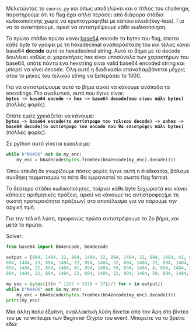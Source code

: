 Μελετώντας το `source.py` και όπως υποδηλώνει και ο τίτλος του challenge, παρατηρούμε ότι το flag έχει απλά περάσει από διάφορα στάδια κωδικοποίησης χωρίς να κρυπτογραφηθεί με κάποιο κλειδί(key-less). Για να το ανακτήσουμε, αρκεί να αντιστρέψουμε κάθε κωδικοποίηση.

Το πρώτο στάδιο πρώτα κανει [base64](https://en.wikipedia.org/wiki/Base64) encode τα bytes του flag, έπειτα κάθε byte το γράφει με τη hexadecimal αναπαράσταση του και τέλος κανει base64 **decode** αυτό το hexadecimal string. Αυτό το βήμα με το decode δουλέυει καθώς οι χαρακτήρες hex είναι υποσύνολο των χαρακτήρων του base64, οπότε πάντα ένα hexstring είναι valid base64 encoded string και μπορεί να γίνει decode. Όλη αυτή η διαδικασία επαναλαμβάνεται μέχρις ότου το μήκος του τελικού string να ξεπεράσει το 1000.

Για να αντιστρέψουμε αυτό το βήμα αρκεί να κάνουμε ανάποδα τα encodings. Πιο αναλυτικά, αυτό που έγινε είναι:  
**`bytes -> base64 encode -> hex -> base64 decode(που είναι πάλι bytes)`**(πολλές φορές).

Οπότε εμείς χρειάζεται να κάνουμε:  
**`bytes -> base64 encode(το αντίστροφο του τελικου decode) -> unhex -> base64 decode(το αντίστροφο του encode που θα επιστρέψει πάλι bytes)`**(πολλές φορές).

Σε python αυτό γίνεται εύκολα με:
```python
while b"NH4CK" not in my_enc:
    my_enc = b64decode(bytes.fromhex(b64encode(my_enc).decode()))
```
Όπου επειδή δε γνωρίζουμε πόσες φορές έγινε αυτή η διαδικασία, βάλαμε συνθήκη τερματισμού το πότε θα εμφανιστεί το σωστό flag format.

Το δεύτερο στάδιο κωδικοποίησης, παίρνει κάθε byte ξεχωριστά και κάνει κάποιες αριθμητικές πράξεις, αρκεί να κάνουμε τις αντίστροφες(με τη σωστή προτεραιότητα πράξεων) στο αποτέλεσμα για να πάρουμε την αρχική τιμή.

Για την τελική λύση, προφανώς πρώτα αντιστρέφουμε το 2ο βήμα, και μετά το πρώτο.

Solver:
```python
from base64 import b64encode, b64decode

output = [894, 1484, 22, 894, 1484, 32, 894, 1484, 22, 894, 1484, 41, 894, 1484, 22, 894, 1484, 59, 894, 1484, 59, 894, 1484, 31, 894, 1484, 22, 894, 1484, 59, 894, 1484, 22, 894, 1484, 50, 894, 1484, 22, 894, 1484, 22, 894, 1484, 22, 
894, 1484, 13, 894, 1484, 22, 894, 1484, 32, 894, 1484, 22, 894, 1484, 4, 894, 1484, 22, 894, 1484, 22, 894, 1484, 22, 894, 1484, 13, 894, 1484, 22, 894, 1484, 50, 894, 1484, 22, 894, 1484, 41, 894, 1484, 22, 894, 1484, 22, 894, 1484, 22, 894, 1484, 50, 894, 1484, 22, 894, 1484, 41, 894, 1484, 59, 894, 1484, 41, 894, 1484, 22, 894, 1484, 32, 894, 1484, 22, 894, 1484, 59, 894, 1484, 22, 894, 1484, 22, 894, 1484, 22, 894, 1484, 53, 894, 1484, 22, 894, 1484, 22, 894, 1484, 22, 894, 1484, 4, 894, 1484, 22, 894, 1484, 59, 894, 1484, 22, 894, 1484, 4, 894, 1484, 22, 894, 1484, 41, 894, 1484, 22, 894, 1484, 41, 894, 1484, 22, 894, 1484, 41, 894, 1484, 22, 894, 1484, 31, 894, 1484, 22, 894, 1484, 22, 894, 1484, 22, 894, 1484, 4, 894, 1484, 22, 894, 1484, 59, 894, 1484, 22, 894, 1484, 31, 894, 1484, 22, 894, 1484, 41, 894, 1484, 22, 894, 1484, 50, 894, 1484, 22, 894, 1484, 32, 894, 1484, 22, 894, 1484, 31, 894, 1484, 22, 894, 1484, 59, 894, 1484, 22, 894, 1484, 59, 894, 1484, 22, 894, 1484, 41, 894, 1484, 59, 894, 1484, 32, 894, 1484, 22, 894, 1484, 22, 894, 1484, 22, 894, 1484, 22, 894, 1484, 22, 894, 1484, 41, 894, 1484, 59, 894, 1484, 4, 894, 1484, 22, 894, 1484, 22, 894, 1484, 22, 894, 1484, 32, 894, 1484, 22, 894, 1484, 32, 894, 1484, 22, 894, 1484, 53, 894, 1484, 22, 894, 1484, 50, 894, 1484, 59, 894, 1484, 4, 894, 1484, 22, 894, 1484, 59, 894, 1484, 22, 894, 1484, 22, 894, 1484, 22, 894, 1484, 50, 894, 1484, 22, 894, 1484, 50, 894, 1484, 22, 894, 1484, 32, 894, 1484, 22, 894, 1484, 53, 894, 1484, 22, 894, 1484, 22, 894, 1484, 22, 894, 1484, 31, 894, 1484, 22, 894, 1484, 50, 894, 1484, 22, 894, 1484, 50, 894, 1484, 22, 894, 1484, 50, 894, 1484, 59, 894, 1484, 4, 894, 1484, 22, 894, 1484, 41, 894, 1484, 59, 894, 1484, 32, 894, 1484, 22, 894, 1484, 41, 894, 1484, 22, 894, 1484, 53, 
894, 1484, 22, 894, 1484, 41, 894, 1484, 59, 894, 1484, 4, 894, 1484, 22, 894, 1484, 50, 894, 1484, 22, 894, 1484, 32, 894, 1484, 22, 894, 1484, 32, 894, 1484, 22, 894, 1484, 53, 894, 1484, 22, 894, 1484, 50, 894, 1484, 59, 894, 1484, 4, 894, 1484, 22, 894, 1484, 59, 894, 1484, 22, 894, 1484, 41, 894, 1484, 22, 894, 1484, 59, 894, 1484, 59, 894, 1484, 59, 894, 1484, 22, 894, 1484, 41, 894, 1484, 59, 894, 1484, 41, 894, 1484, 22, 894, 1484, 22, 894, 1484, 22, 894, 1484, 4, 894, 1484, 22, 894, 1484, 22, 894, 1484, 22, 894, 1484, 76, 894, 1484, 22, 894, 1484, 59, 894, 1484, 59, 894, 1484, 31, 894, 1484, 22, 894, 1484, 41, 894, 1484, 59, 894, 1484, 41, 894, 1484, 22, 894, 1484, 32, 894, 1484, 22, 894, 1484, 50, 894, 1484, 22, 894, 1484, 32, 894, 1484, 59, 894, 1484, 4, 894, 1484, 22, 894, 1484, 59, 894, 1484, 59, 894, 1484, 41, 894, 1484, 22, 894, 1484, 41, 894, 1484, 59, 894, 1484, 41, 894, 1484, 22, 894, 1484, 22, 894, 1484, 22, 894, 1484, 22, 894, 1484, 22, 894, 1484, 41, 894, 1484, 22, 894, 1484, 76, 894, 1484, 22, 894, 1484, 50, 894, 1484, 59, 894, 1484, 4, 894, 1484, 22, 894, 1484, 59, 894, 1484, 22, 894, 1484, 31, 894, 1484, 22, 894, 1484, 59, 894, 1484, 59, 894, 1484, 41, 894, 1484, 22, 894, 1484, 41, 894, 1484, 59, 894, 1484, 41, 894, 1484, 22, 894, 1484, 50, 894, 1484, 59, 894, 1484, 4, 894, 1484, 22, 894, 1484, 32, 894, 1484, 22, 894, 1484, 53, 894, 1484, 22, 894, 1484, 22, 894, 1484, 22, 894, 1484, 31, 894, 1484, 22, 894, 1484, 41, 894, 1484, 22, 894, 1484, 76, 894, 1484, 22, 894, 1484, 50, 894, 1484, 59, 894, 1484, 4, 894, 1484, 22, 894, 1484, 59, 894, 1484, 22, 894, 1484, 41, 894, 1484, 22, 894, 1484, 41, 894, 1484, 22, 894, 1484, 53, 894, 1484, 22, 894, 1484, 59, 894, 1484, 22, 894, 1484, 22, 894, 1484, 22, 894, 1484, 50, 894, 1484, 59, 894, 1484, 4, 894, 1484, 22, 894, 1484, 41, 894, 1484, 59, 894, 1484, 41, 894, 1484, 22, 894, 1484, 22, 894, 1484, 22, 894, 1484, 31, 894, 1484, 22, 894, 1484, 22, 894, 1484, 22, 894, 1484, 32, 894, 1484, 22, 894, 1484, 59, 894, 1484, 22, 894, 1484, 59, 894, 1484, 22, 894, 1484, 41, 894, 1484, 59, 894, 1484, 41, 894, 1484, 22, 894, 1484, 22, 894, 1484, 22, 894, 1484, 31, 894, 1484, 22, 894, 1484, 22, 894, 1484, 22, 894, 1484, 32, 894, 1484, 22, 894, 1484, 59, 894, 1484, 59, 894, 1484, 4, 894, 1484, 22, 894, 1484, 41, 894, 1484, 59, 894, 1484, 41, 894, 1484, 22, 894, 1484, 41, 894, 1484, 22, 894, 1484, 50, 894, 1484, 22, 894, 1484, 32, 894, 1484, 22, 894, 1484, 4, 894, 1484, 22, 894, 1484, 50, 894, 1484, 22, 894, 1484, 53, 894, 1484, 22, 894, 1484, 59, 894, 1484, 22, 894, 1484, 31, 894, 1484, 22, 894, 1484, 59, 894, 1484, 59, 894, 1484, 4, 894, 1484, 22, 894, 1484, 32, 894, 1484, 59, 894, 1484, 4, 894, 1484, 22, 894, 1484, 59, 894, 1484, 22, 894, 1484, 59, 894, 1484, 22, 894, 1484, 41, 894, 1484, 59, 894, 1484, 32, 894, 1484, 22, 894, 1484, 41, 894, 1484, 22, 894, 1484, 50, 894, 1484, 22, 894, 1484, 22, 894, 1484, 22, 894, 1484, 32, 894, 1484, 22, 894, 1484, 59, 894, 1484, 59, 894, 1484, 31, 894, 1484, 22, 894, 1484, 32, 894, 1484, 22, 894, 1484, 53, 894, 1484, 22, 894, 1484, 50, 894, 1484, 59, 894, 1484, 4, 894, 1484, 22, 894, 1484, 41, 894, 1484, 59, 894, 1484, 32, 894, 1484, 22, 894, 1484, 50, 894, 1484, 22, 894, 1484, 32, 894, 1484, 22, 894, 1484, 32, 894, 1484, 22, 894, 1484, 76, 894, 1484, 22, 894, 1484, 22, 894, 1484, 22, 894, 1484, 22, 894, 1484, 22, 894, 1484, 41, 894, 1484, 59, 894, 1484, 4, 894, 1484, 22, 894, 1484, 22, 894, 1484, 22, 894, 1484, 32, 894, 1484, 22, 894, 1484, 59, 894, 1484, 22, 894, 1484, 22, 894, 1484, 22, 894, 1484, 41, 894, 1484, 22, 894, 1484, 41, 894, 1484, 22, 894, 1484, 59, 
894, 1484, 22, 894, 1484, 22, 894, 1484, 22, 894, 1484, 50, 894, 1484, 22, 894, 1484, 53, 894, 1484, 22, 894, 1484, 59, 894, 1484, 22, 894, 1484, 31, 894, 1484, 22, 894, 1484, 59, 894, 1484, 59, 894, 1484, 4, 894, 1484, 22, 894, 1484, 32, 894, 1484, 59, 894, 1484, 4, 894, 1484, 22, 894, 1484, 22, 894, 1484, 22, 894, 1484, 76]

my_enc = bytes([((n ^ 1337 + 337) + 37)//7 for n in output])
while b"NH4CK" not in my_enc:
    my_enc = b64decode(bytes.fromhex(b64encode(my_enc).decode()))
print(my_enc)

```

Μια άλλη πολύ έξυπνη, εναλλακτική λύση δίνεται από τον Άρη στο βίντεο του με τα writeups των Beginner Crypto του event. Μπορείτε να το βρείτε εδώ: [](https://www.youtube.com/watch?v=FPVY_XfnXE0)
